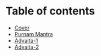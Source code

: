 # Table of contents

* [Cover](README.md)
* [Purnam Mantra](purnam-mantra.md)
* [Advaita-1](advaita-1.md)
* [Advaita-2](advaita-2.md)

